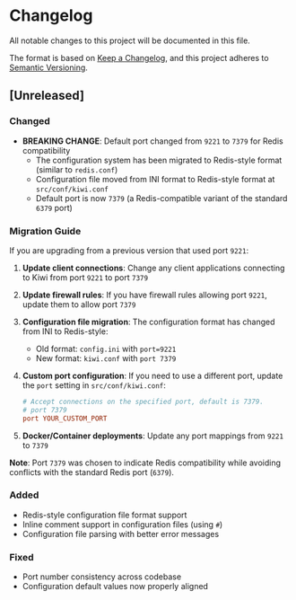 # Changelog

All notable changes to this project will be documented in this file.

The format is based on [Keep a Changelog](https://keepachangelog.com/en/1.0.0/),
and this project adheres to [Semantic Versioning](https://semver.org/spec/v2.0.0.html).

## [Unreleased]

### Changed

- **BREAKING CHANGE**: Default port changed from `9221` to `7379` for Redis compatibility
  - The configuration system has been migrated to Redis-style format (similar to `redis.conf`)
  - Configuration file moved from INI format to Redis-style format at `src/conf/kiwi.conf`
  - Default port is now `7379` (a Redis-compatible variant of the standard `6379` port)

### Migration Guide

If you are upgrading from a previous version that used port `9221`:

1. **Update client connections**: Change any client applications connecting to Kiwi from port `9221` to port `7379`

2. **Update firewall rules**: If you have firewall rules allowing port `9221`, update them to allow port `7379`

3. **Configuration file migration**: The configuration format has changed from INI to Redis-style:
   - Old format: `config.ini` with `port=9221`
   - New format: `kiwi.conf` with `port 7379`

4. **Custom port configuration**: If you need to use a different port, update the `port` setting in `src/conf/kiwi.conf`:
   ```conf
   # Accept connections on the specified port, default is 7379.
   # port 7379
   port YOUR_CUSTOM_PORT
   ```

5. **Docker/Container deployments**: Update any port mappings from `9221` to `7379`

**Note**: Port `7379` was chosen to indicate Redis compatibility while avoiding conflicts with the standard Redis port (`6379`).

### Added

- Redis-style configuration file format support
- Inline comment support in configuration files (using `#`)
- Configuration file parsing with better error messages

### Fixed

- Port number consistency across codebase
- Configuration default values now properly aligned
